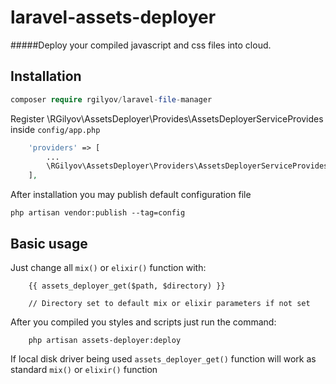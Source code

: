 # laravel-assets-deployer
#####Deploy your compiled javascript and css files into cloud.

## Installation ##

```php
composer require rgilyov/laravel-file-manager
```

Register \RGilyov\AssetsDeployer\Provides\AssetsDeployerServiceProvides inside `config/app.php`
```php
    'providers' => [
        ...
        \RGilyov\AssetsDeployer\Providers\AssetsDeployerServiceProvides::class,
    ],
```

After installation you may publish default configuration file
```
php artisan vendor:publish --tag=config
```

## Basic usage ##

Just change all `mix()` or `elixir()` function with:

```
    {{ assets_deployer_get($path, $directory) }}
    
    // Directory set to default mix or elixir parameters if not set
```

After you compiled you styles and scripts just run the command:

```
    php artisan assets-deployer:deploy
```

If local disk driver being used `assets_deployer_get()` function will work as standard `mix()` or `elixir()` function